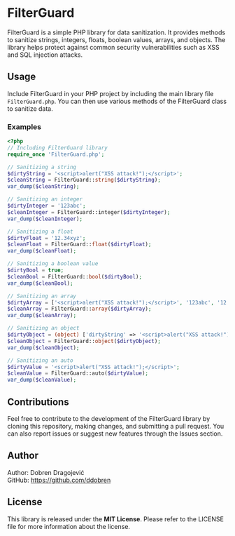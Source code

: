 # FilterGuard

FilterGuard is a simple PHP library for data sanitization. It provides methods to sanitize strings, integers, floats, boolean values, arrays, and objects. The library helps protect against common security vulnerabilities such as XSS and SQL injection attacks.

## Usage

Include FilterGuard in your PHP project by including the main library file `FilterGuard.php`. You can then use various methods of the FilterGuard class to sanitize data.

### Examples

```php
<?php
// Including FilterGuard library
require_once 'FilterGuard.php';

// Sanitizing a string
$dirtyString = '<script>alert("XSS attack!");</script>';
$cleanString = FilterGuard::string($dirtyString);
var_dump($cleanString);

// Sanitizing an integer
$dirtyInteger = '123abc';
$cleanInteger = FilterGuard::integer($dirtyInteger);
var_dump($cleanInteger);

// Sanitizing a float
$dirtyFloat = '12.34xyz';
$cleanFloat = FilterGuard::float($dirtyFloat);
var_dump($cleanFloat);

// Sanitizing a boolean value
$dirtyBool = true;
$cleanBool = FilterGuard::bool($dirtyBool);
var_dump($cleanBool);

// Sanitizing an array
$dirtyArray = ['<script>alert("XSS attack!");</script>', '123abc', '12.34xyz'];
$cleanArray = FilterGuard::array($dirtyArray);
var_dump($cleanArray);

// Sanitizing an object
$dirtyObject = (object) ['dirtyString' => '<script>alert("XSS attack!");</script>'];
$cleanObject = FilterGuard::object($dirtyObject);
var_dump($cleanObject);

// Sanitizing an auto
$dirtyValue = '<script>alert("XSS attack!");</script>';
$cleanValue = FilterGuard::auto($dirtyValue);
var_dump($cleanValue);
```

## Contributions

Feel free to contribute to the development of the FilterGuard library by cloning this repository, making changes, and submitting a pull request. You can also report issues or suggest new features through the Issues section.

## Author

Author: Dobren Dragojević 
\
GitHub: https://github.com/ddobren

## License

This library is released under the **MIT License**. Please refer to the LICENSE file for more information about the license.
